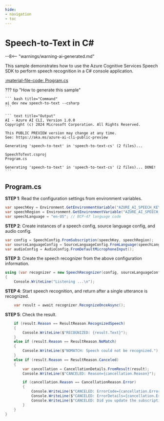 ```yaml
---
hide:
- navigation
- toc
---
```

# Speech-to-Text in C\#

--8<-- "warnings/warning-ai-generated.md"

This sample demonstrates how to use the Azure Cognitive Services Speech SDK to perform speech recognition in a C# console application.

[:material-file-code: Program.cs](https://raw.githubusercontent.com/robch/book-of-ai/main/docs/samples/speech-to-text-cs/Program.cs)  

??? tip "How to generate this sample"

    ``` bash title="Command"
    ai dev new speech-to-text --csharp
    ```

    ``` text title="Output"
    AI - Azure AI CLI, Version 1.0.0
    Copyright (c) 2024 Microsoft Corporation. All Rights Reserved.

    This PUBLIC PREVIEW version may change at any time.
    See: https://aka.ms/azure-ai-cli-public-preview

    Generating 'speech-to-text' in 'speech-to-text-cs' (2 files)...

    SpeechToText.csproj
    Program.cs

    Generating 'speech-to-text' in 'speech-to-text-cs' (2 files)... DONE!
    ```

## Program.cs

**STEP 1**: Read the configuration settings from environment variables.

``` csharp title="Program.cs"
var speechKey = Environment.GetEnvironmentVariable("AZURE_AI_SPEECH_KEY") ?? "<insert your Speech Service API key here>";
var speechRegion = Environment.GetEnvironmentVariable("AZURE_AI_SPEECH_REGION") ?? "<insert your Speech Service region here>";
var speechLanguage = "en-US"; // BCP-47 language code
```

**STEP 2**: Create instances of a speech config, source language config, and audio config.

``` csharp title="Program.cs"
var config = SpeechConfig.FromSubscription(speechKey, speechRegion);
var sourceLanguageConfig = SourceLanguageConfig.FromLanguage(speechLanguage);
var audioConfig = AudioConfig.FromDefaultMicrophoneInput();
```

**STEP 3**: Create the speech recognizer from the above configuration information.

``` csharp title="Program.cs"
using (var recognizer = new SpeechRecognizer(config, sourceLanguageConfig, audioConfig))
{
    Console.WriteLine("Listening ...\n");
```

**STEP 4**: Start speech recognition, and return after a single utterance is recognized.

``` csharp title="Program.cs"
    var result = await recognizer.RecognizeOnceAsync();
```

**STEP 5**: Check the result.

``` csharp title="Program.cs"
    if (result.Reason == ResultReason.RecognizedSpeech)
    {
        Console.WriteLine($"RECOGNIZED: {result.Text}");
    }
    else if (result.Reason == ResultReason.NoMatch)
    {
        Console.WriteLine($"NOMATCH: Speech could not be recognized.");
    }
    else if (result.Reason == ResultReason.Canceled)
    {
        var cancellation = CancellationDetails.FromResult(result);
        Console.WriteLine($"CANCELED: Reason={cancellation.Reason}");

        if (cancellation.Reason == CancellationReason.Error)
        {
            Console.WriteLine($"CANCELED: ErrorCode={cancellation.ErrorCode}");
            Console.WriteLine($"CANCELED: ErrorDetails={cancellation.ErrorDetails}");
            Console.WriteLine($"CANCELED: Did you update the subscription info?");
        }
    }
}
```
